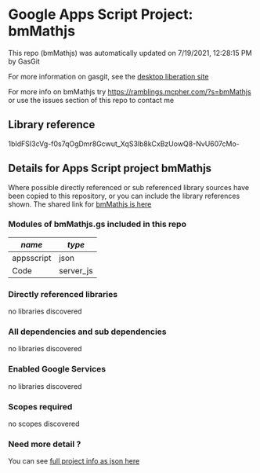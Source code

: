 # Google Apps Script Project: bmMathjs
This repo (bmMathjs) was automatically updated on 7/19/2021, 12:28:15 PM by GasGit

For more information on gasgit, see the [desktop liberation site](https://ramblings.mcpher.com/drive-sdk-and-github/migrategasgit/ "desktop liberation")

For more info on bmMathjs try https://ramblings.mcpher.com/?s=bmMathjs or use the issues section of this repo to contact me
## Library reference
1bIdFSI3cVg-f0s7qOgDmr8Gcwut_XqS3lb8kCxBzUowQ8-NvU607cMo-


## Details for Apps Script project bmMathjs
Where possible directly referenced or sub referenced library sources have been copied to this repository, or you can include the library references shown. 
The shared link for [bmMathjs is here](https://script.google.com/d/1bIdFSI3cVg-f0s7qOgDmr8Gcwut_XqS3lb8kCxBzUowQ8-NvU607cMo-/edit?usp=sharing "open in the GAS IDE")

### Modules of bmMathjs.gs included in this repo
*name*|*type*
--- | --- 
appsscript| json
Code| server_js
### Directly referenced libraries
no libraries discovered
### All dependencies and sub dependencies
no libraries discovered
### Enabled Google Services
no libraries discovered
### Scopes required
no scopes discovered
### Need more detail ?
You can see [full project info as json here](info.json)
